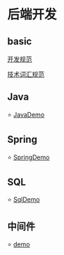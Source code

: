 
# 后端开发


## basic

[开发规范](basic/开发规范.md)

[技术词汇规范](basic/技术词汇规范.md)

## Java

⭐️ [JavaDemo](java/JavaDemo.md)


## Spring

⭐️ [SpringDemo](spring/SpringDemo.md)



## SQL

⭐️ [SqlDemo](sql/SQLDemo.md)


## 中间件

⭐️ [demo](中间件/Demo.md)











